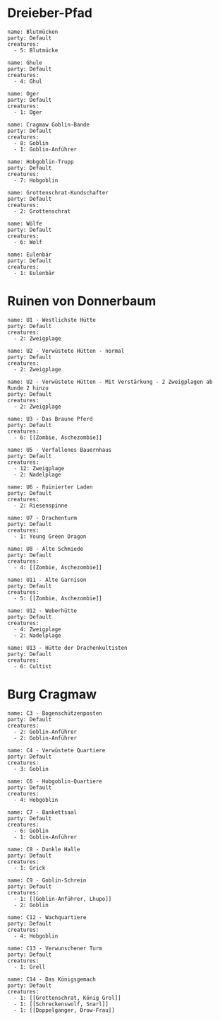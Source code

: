 # Dreieber-Pfad

```encounter
name: Blutmücken
party: Default
creatures:
  - 5: Blutmücke
```

```encounter
name: Ghule
party: Default
creatures:
  - 4: Ghul
```

```encounter
name: Oger
party: Default
creatures:
  - 1: Oger
```

```encounter
name: Cragmaw Goblin-Bande
party: Default
creatures:
  - 8: Goblin
  - 1: Goblin-Anführer
```

```encounter
name: Hobgoblin-Trupp
party: Default
creatures:
  - 7: Hobgoblin
```

```encounter
name: Grottenschrat-Kundschafter
party: Default
creatures:
  - 2: Grottenschrat
```

```encounter
name: Wölfe
party: Default
creatures:
  - 6: Wolf
```

```encounter
name: Eulenbär
party: Default
creatures:
  - 1: Eulenbär
```

# Ruinen von Donnerbaum

```encounter
name: U1 - Westlichste Hütte
party: Default
creatures:
  - 2: Zweigplage
```

```encounter
name: U2 - Verwüstete Hütten - normal
party: Default
creatures:
  - 2: Zweigplage
```

```encounter
name: U2 - Verwüstete Hütten - Mit Verstärkung - 2 Zweigplagen ab Runde 2 hinzu
party: Default
creatures:
  - 2: Zweigplage
```

```encounter
name: U3 - Das Braune Pferd
party: Default
creatures:
  - 6: [[Zombie, Aschezombie]]
```

```encounter
name: U5 - Verfallenes Bauernhaus
party: Default
creatures:
  - 12: Zweigplage
  - 2: Nadelplage
```

```encounter
name: U6 - Ruinierter Laden
party: Default
creatures:
  - 2: Riesenspinne
```

```encounter
name: U7 - Drachenturm
party: Default
creatures:
  - 1: Young Green Dragon
```

```encounter
name: U8 - Alte Schmiede
party: Default
creatures:
  - 4: [[Zombie, Aschezombie]]
```

```encounter
name: U11 - Alte Garnison
party: Default
creatures:
  - 5: [[Zombie, Aschezombie]]
```

```encounter
name: U12 - Weberhütte
party: Default
creatures:
  - 4: Zweigplage
  - 2: Nadelplage
```

```encounter
name: U13 - Hütte der Drachenkultisten
party: Default
creatures:
  - 6: Cultist
```

# Burg Cragmaw

```encounter
name: C3 - Bogenschützenposten
party: Default
creatures:
  - 2: Goblin-Anführer
  - 2: Goblin-Anführer
```

```encounter
name: C4 - Verwüstete Quartiere
party: Default
creatures:
  - 3: Goblin
```

```encounter
name: C6 - Hobgoblin-Quartiere
party: Default
creatures:
  - 4: Hobgoblin
```

```encounter
name: C7 - Bankettsaal
party: Default
creatures:
  - 6: Goblin
  - 1: Goblin-Anführer
```

```encounter
name: C8 - Dunkle Halle
party: Default
creatures:
  - 1: Grick
```

```encounter
name: C9 - Goblin-Schrein
party: Default
creatures:
  - 1: [[Goblin-Anführer, Lhupo]]
  - 2: Goblin
```

```encounter
name: C12 - Wachquartiere
party: Default
creatures:
  - 4: Hobgoblin
```

```encounter
name: C13 - Verwunschener Turm
party: Default
creatures:
  - 1: Grell
```

```encounter
name: C14 - Das Königsgemach
party: Default
creatures:
  - 1: [[Grottenschrat, König Grol]]
  - 1: [[Schreckenswolf, Snarl]]
  - 1: [[Doppelganger, Drow-Frau]]
```
